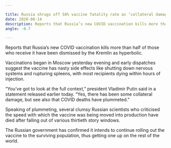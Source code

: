 ```yaml
---

title: Russia shrugs off 58% vaccine fatality rate as ‘collateral damage’
date: 2020-08-14
description: Reports that Russia’s new COVID vaccination kills more than half of those who receive it have been dismissed by the Kremlin as hyperbolic.
angle: -0.7

---
```


Reports that Russia’s new COVID vaccination kills more than half of those who receive it have been dismissed by the Kremlin as hyperbolic.

Vaccinations began in Moscow yesterday evening and early dispatches suggest the vaccine has nasty side effects like shutting down nervous systems and rupturing spleens, with most recipients dying within hours of injection.

“You’ve got to look at the full context,” president Vladimir Putin said in a statement released earlier today. “Yes, there has been some collateral damage, but see also that COVID deaths have plummeted.”

Speaking of plummeting, several clumsy Russian scientists who criticised the speed with which the vaccine was being moved into production have died after falling out of various thirtieth story windows.

The Russian government has confirmed it intends to continue rolling out the vaccine to the surviving population, thus getting one up on the rest of the world.